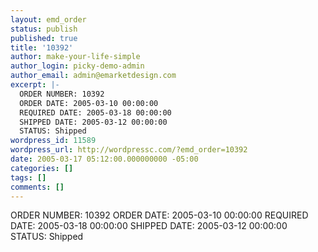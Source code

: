 ```yaml
---
layout: emd_order
status: publish
published: true
title: '10392'
author: make-your-life-simple
author_login: picky-demo-admin
author_email: admin@emarketdesign.com
excerpt: |-
  ORDER NUMBER: 10392
  ORDER DATE: 2005-03-10 00:00:00
  REQUIRED DATE: 2005-03-18 00:00:00
  SHIPPED DATE: 2005-03-12 00:00:00
  STATUS: Shipped
wordpress_id: 11589
wordpress_url: http://wordpressc.com/?emd_order=10392
date: 2005-03-17 05:12:00.000000000 -05:00
categories: []
tags: []
comments: []
---
```

ORDER NUMBER: 10392
ORDER DATE: 2005-03-10 00:00:00
REQUIRED DATE: 2005-03-18 00:00:00
SHIPPED DATE: 2005-03-12 00:00:00
STATUS: Shipped
